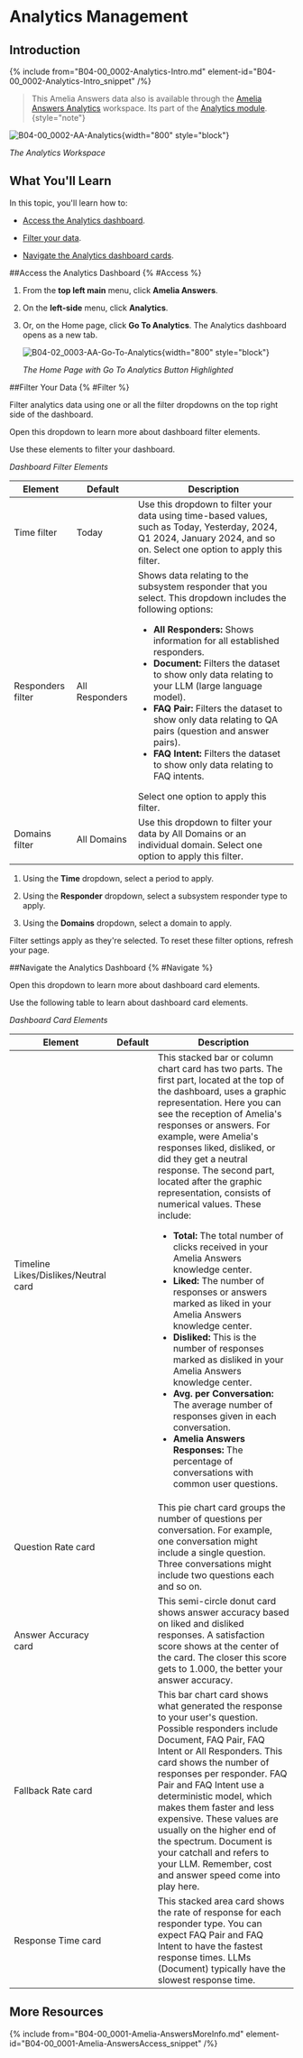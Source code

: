 # Analytics Management

## Introduction

{% include from="B04-00_0002-Analytics-Intro.md" element-id="B04-00_0002-Analytics-Intro_snippet" /%}

> This Amelia Answers data also is available through the [Amelia Answers Analytics](B08-05_0003-Amelia-Answers-Walkthrough.md) workspace. Its part of the [Analytics module](B08-00_0001-Analytics-Workspace-Intro.md).{style="note"}

![B04-00_0002-AA-Analytics](B04-00_0002-AA-Analytics.png){width="800" style="block"}

*The Analytics Workspace*

## What You'll Learn

In this topic, you'll learn how to:

* [Access the Analytics dashboard](#Access).

* [Filter your data](#Filter).

* [Navigate the Analytics dashboard cards](#Navigate).

##Access the Analytics Dashboard {% #Access %}

1. From the **top left main** menu, click **Amelia Answers**.
2. On the **left-side** menu, click **Analytics**.
3. Or, on the Home page, click **Go To Analytics**. The Analytics dashboard opens as a new tab.

   ![B04-02_0003-AA-Go-To-Analytics](B04-02_0003-AA-Go-To-Analytics.png){width="800" style="block"}

   *The Home Page with Go To Analytics Button Highlighted*

##Filter Your Data {% #Filter %}

Filter analytics data using one or all the filter dropdowns on the top right side of the dashboard.

Open this dropdown to learn more about dashboard filter elements.

<chapter title="Analytics Dashboard Filter Elements" collapsible="true" level="5">
Use these elements to filter your dashboard.

*Dashboard Filter Elements*

| Element           | Default        | Description                                                                                                                                                                                                                                                                                                                                                                                                                                                                                                                                                                                                        |
|-------------------|----------------|--------------------------------------------------------------------------------------------------------------------------------------------------------------------------------------------------------------------------------------------------------------------------------------------------------------------------------------------------------------------------------------------------------------------------------------------------------------------------------------------------------------------------------------------------------------------------------------------------------------------|
| Time filter       | Today          | Use this dropdown to filter your data using time-based values, such as Today, Yesterday, 2024, Q1 2024, January 2024, and so on. Select one option to apply this filter.                                                                                                                                                                                                                                                                                                                                                                                                                                           |
| Responders filter | All Responders | Shows data relating to the subsystem responder that you select. This dropdown includes the following options: <ul><li><strong>All Responders:</strong> Shows information for all established responders.</li> <li><strong>Document:</strong> Filters the dataset to show only data relating to your LLM (large language model).</li> <li><strong>FAQ Pair:</strong> Filters the dataset to show only data relating to QA pairs (question and answer pairs).</li> <li><strong>FAQ Intent:</strong> Filters the dataset to show only data relating to FAQ intents.</li></ul> Select one option to apply this filter. |
| Domains filter    | All Domains    | Use this dropdown to filter your data by All Domains or an individual domain. Select one option to apply this filter.                                                                                                                                                                                                                                                                                                                                                                                                                                                                                              |


</chapter>

1. Using the **Time** dropdown, select a period to apply.

2. Using the **Responder** dropdown, select a subsystem responder type to apply.

3. Using the **Domains** dropdown, select a domain to apply.

Filter settings apply as they're selected. To reset these filter options, refresh your page.

##Navigate the Analytics Dashboard {% #Navigate %}

Open this dropdown to learn more about dashboard card elements.

<chapter title="Analytics Dashboard Card Elements" collapsible="true" level="5">

Use the following table to learn about dashboard card elements.

*Dashboard Card Elements*

| Element                              | Default | Description                                                                                                                                                                                                                                                                                                                                                                                                                                                                                                                                                                                                                                                                                                                                                                                                                                                                                                                                                                                                                                                                                                                                                                                          |
|--------------------------------------|---------|------------------------------------------------------------------------------------------------------------------------------------------------------------------------------------------------------------------------------------------------------------------------------------------------------------------------------------------------------------------------------------------------------------------------------------------------------------------------------------------------------------------------------------------------------------------------------------------------------------------------------------------------------------------------------------------------------------------------------------------------------------------------------------------------------------------------------------------------------------------------------------------------------------------------------------------------------------------------------------------------------------------------------------------------------------------------------------------------------------------------------------------------------------------------------------------------------|
| Timeline Likes/Dislikes/Neutral card |         | This stacked bar or column chart card has two parts. The first part, located at the top of the dashboard, uses a graphic representation. Here you can see the reception of Amelia's responses or answers. For example, were Amelia's responses liked, disliked, or did they get a neutral response. The second part, located after the graphic representation, consists of numerical values. These include: <ul><li><strong>Total:</strong> The total number of clicks received in your Amelia Answers knowledge center.</li> <li><strong>Liked:</strong> The number of responses or answers marked as liked in your Amelia Answers knowledge center.</li> <li><strong>Disliked:</strong> This is the number of responses marked as disliked in your Amelia Answers knowledge center.</li> <li><strong>Avg. per Conversation:</strong> The average number of responses given in each conversation.</li> <li><strong>Amelia Answers Responses:</strong> The percentage of conversations with common user questions.</li></ul> |
| Question Rate card                   |         | This pie chart card groups the number of questions per conversation. For example, one conversation might include a single question. Three conversations might include two questions each and so on.                                                                                                                                                                                                                                                                                                                                                                                                                                                                                                                                                                                                                                                                                                                                                                                                                                                                                                                                                                                                  |
| Answer Accuracy card                 |         | This semi-circle donut card shows answer accuracy based on liked and disliked responses. A satisfaction score shows at the center of the card. The closer this score gets to 1.000, the better your answer accuracy.                                                                                                                                                                                                                                                                                                                                                                                                                                                                                                                                                                                                                                                                                                                                                                                                                                                                                                                                                                                 |
| Fallback Rate card                   |         | This bar chart card shows what generated the response to your user's question. Possible responders include Document, FAQ Pair, FAQ Intent or All Responders. This card shows the number of responses per responder. FAQ Pair and FAQ Intent use a deterministic model, which makes them faster and less expensive. These values are usually on the higher end of the spectrum. Document is your catchall and refers to your LLM. Remember, cost and answer speed come into play here.                                                                                                                                                                                                                                                                                                                                                                                                                                                                                                                                                                                                                                                                                                                |
| Response Time card                   |         | This stacked area card shows the rate of response for each responder type. You can expect FAQ Pair and FAQ Intent to have the fastest response times. LLMs (Document) typically have the slowest response time.                                                                                                                                                                                                                                                                                                                                                                                                                                                                                                                                                                                                                                                                                                                                                                                                                                                                                                                                                                                      |


</chapter>



## More Resources

{% include from="B04-00_0001-Amelia-AnswersMoreInfo.md" element-id="B04-00_0001-Amelia-AnswersAccess_snippet" /%}

